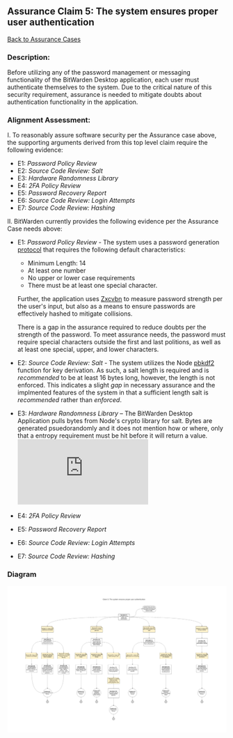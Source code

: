 ## Assurance Claim 5: The system ensures proper user authentication

[Back to Assurance Cases](https://github.com/DoctorEww/software-assurance/blob/main/AssuranceCases.md)

### Description:

Before utilizing any of the password management or messaging functionality of the BitWarden Desktop application, each user must authenticate themselves to the system. Due to the critical nature of this security requirement, assurance is needed to mitigate doubts about authentication functionality in the application. 

### Alignment Assessment:

I. To reasonably assure software security per the Assurance case above, the supporting arguments derived from this top level claim require the following evidence:

* E1: *Password Policy Review*
* E2: *Source Code Review: Salt*
* E3: *Hardware Randomness Library*
* E4: *2FA Policy Review*
* E5: *Password Recovery Report*
* E6: *Source Code Review: Login Attempts*
* E7: *Source Code Review: Hashing*

II. BitWarden currently provides the following evidence per the Assurance Case needs above:

* E1: *Password Policy Review* - The system uses a password generation [protocol](https://github.com/bitwarden/jslib/blob/cb00604617a3d38fb450d900dbdf63b636ae01f6/common/src/services/passwordGeneration.service.ts#L204) that requires the following default characteristics:
  * Minimum Length: 14
  * At least one number
  * No upper or lower case requirements
  * There must be at least one special character.

  Further, the application uses [Zxcvbn](https://github.com/dropbox/zxcvbn) to measure password strength per the user's input, but also as a means to ensure passwords are effectively hashed to mitigate collisions. 
  
  There is a gap in the assurance required to reduce doubts per the strength of the password. To meet assurance needs, the password must require special characters outside the first and last politions, as well as at least one special, upper, and lower characters.
* E2: *Source Code Review: Salt* - The system utilizes the Node [pbkdf2](https://nodejs.org/api/crypto.html#crypto_crypto_pbkdf2_password_salt_iterations_keylen_digest_callback) function for key derivation. As such, a salt length is required and is *recommended* to be at least 16 bytes long, however, the length is not enforced. This indicates a slight *gap* in necessary assurance and the implmented features of the system in that a sufficient length salt is *recommended* rather than *enforced*.
* E3: *Hardware Randomness Library* – The BitWarden Desktop Application pulls bytes from Node's crypto library for salt. Bytes are generated psuedorandomly and it does not mention how or where, only that a entropy requirement must be hit before it will return a value. ![Node claims that the generation is cryptographically strong.](https://nodejs.org/api/crypto.html#crypto_crypto_randombytes_size_callback)
* E4: *2FA Policy Review*
* E5: *Password Recovery Report*
* E6: *Source Code Review: Login Attempts*
* E7: *Source Code Review: Hashing*

### Diagram

![](https://github.com/DoctorEww/software-assurance/blob/main/AssuranceCase/UserAuth/AuthenticationV3.jpg)
